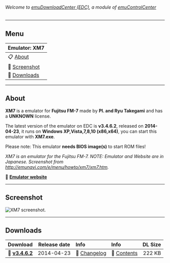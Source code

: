###### Welcome to [emuDownloadCenter (EDC)](https://github.com/PhoenixInteractiveNL/emuDownloadCenter/wiki/), a module of [emuControlCenter](https://github.com/PhoenixInteractiveNL/emuControlCenter/wiki/)
***
## Menu
| **Emulator: XM7** |
|:---------|
| :clipboard: [About](#about) |
| :sunrise: [Screenshot](#screenshot) |
| :floppy_disk: [Downloads](#downloads) |
***
## About
**XM7** is a emulator for **Fujitsu FM-7** made by **PI. and Ryu Takegami** and has a **UNKNOWN** license.

The latest version of the emulator on EDC is **v3.4.6.2**, released on **2014-04-23**, it runs on **Windows XP,Vista,7,8,10 (x86,x64)**, you can start this emulator with **XM7.exe**.

Please note: This emulator **needs BIOS image(s)** to start ROM files!

_XM7 is an emulator for the Fujitsu FM-7. NOTE: Emulator and Website are in Japanese. Screenshot from http://emunavi.com/e/menu/howto/xm7/xm7.htm._

:link: [**Emulator website**](http://xm7.la.coocan.jp/xm7/xm7.html)
***
## Screenshot
![](https://raw.githubusercontent.com/PhoenixInteractiveNL/emuDownloadCenter/master/hooks/xm7/screen.jpg "XM7 screenshot.")
***
## Downloads
| Download | Release date  | Info       | Info       | DL Size    |
|:---------|:-------------:|:-----------|:-----------|-----------:|
| :floppy_disk: [**v3.4.6.2**](https://github.com/PhoenixInteractiveNL/edc-repo0003/raw/master/fm7/3.4.6.2.7z) | 2014-04-23 | :page_facing_up: [Changelog](https://github.com/PhoenixInteractiveNL/edc-repo0003/blob/master/xm7/3.4.6.2_changelog.txt) | :mag_right: [Contents](https://github.com/PhoenixInteractiveNL/edc-repo0003/blob/master/xm7/3.4.6.2_contents.txt) | 222 KB |
